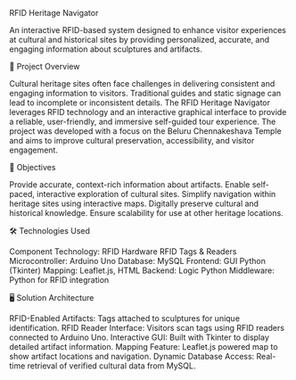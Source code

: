 RFID Heritage Navigator

An interactive RFID-based system designed to enhance visitor experiences at cultural and historical sites by providing personalized, accurate, and engaging information about sculptures and artifacts.

📜 Project Overview

Cultural heritage sites often face challenges in delivering consistent and engaging information to visitors. Traditional guides and static signage can lead to incomplete or inconsistent details. The RFID Heritage Navigator leverages RFID technology and an interactive graphical interface to provide a reliable, user-friendly, and immersive self-guided tour experience.
The project was developed with a focus on the Beluru Chennakeshava Temple and aims to improve cultural preservation, accessibility, and visitor engagement.

🎯 Objectives

Provide accurate, context-rich information about artifacts.
Enable self-paced, interactive exploration of cultural sites.
Simplify navigation within heritage sites using interactive maps.
Digitally preserve cultural and historical knowledge.
Ensure scalability for use at other heritage locations.

🛠️ Technologies Used

Component Technology: RFID Hardware RFID Tags & Readers
Microcontroller: Arduino Uno
Database: MySQL
Frontend: GUI	Python (Tkinter)
Mapping: Leaflet.js, HTML
Backend: Logic Python
Middleware: Python for RFID integration

🖥️ Solution Architecture

RFID-Enabled Artifacts: Tags attached to sculptures for unique identification.
RFID Reader Interface: Visitors scan tags using RFID readers connected to Arduino Uno.
Interactive GUI: Built with Tkinter to display detailed artifact information.
Mapping Feature: Leaflet.js powered map to show artifact locations and navigation.
Dynamic Database Access: Real-time retrieval of verified cultural data from MySQL.
